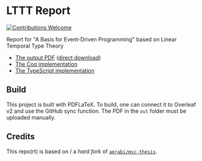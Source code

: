# LTTT Report
[![Contributions Welcome](https://img.shields.io/badge/contributions-welcome-%23f7931e.svg)](CONTRIBUTING.md)

Report for "A Basis for Event-Driven Programming" based on Linear Temporal Type Theory

- [The output PDF](out/thesis_main.pdf) ([direct download](https://github.com/aerabi/lttt-report/raw/master/out/thesis_main.pdf))
- [The Coq implementation](https://github.com/aerabi/lttt)
- [The TypeScript implementation](https://github.com/aerabi/lttt-typescript)

## Build

This project is built with PDFLaTeX. To build, one can connect it to Overleaf v2 and use the GitHub sync function. The PDF in the `out` folder must be uploaded manually.

## Credits

This repo(rt) is based on / a _hard fork_ of [`aerabi/msc-thesis`](https://github.com/aerabi/lttt-typescript).
